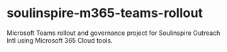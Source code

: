 # soulinspire-m365-teams-rollout
Microsoft Teams rollout and governance project for Soulinspire Outreach Intl using Microsoft 365 Cloud tools.
